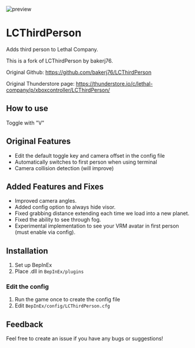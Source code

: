 ![preview](/preview.png)

# LCThirdPerson
Adds third person to Lethal Company.


This is a fork of LCThirdPerson by bakerj76.

Original Github: https://github.com/bakerj76/LCThirdPerson

Original Thunderstore page: https://thunderstore.io/c/lethal-company/p/xboxcontroller/LCThirdPerson/

## How to use
Toggle with "V"

## Original Features
- Edit the default toggle key and camera offset in the config file
- Automatically switches to first person when using terminal
- Camera collision detection (will improve)

## Added Features and Fixes
- Improved camera angles.
- Added config option to always hide visor.
- Fixed grabbing distance extending each time we load into a new planet.
- Fixed the ability to see through fog.
- Experimental implementation to see your VRM avatar in first person (must enable via config).

## Installation
1. Set up BepInEx
2. Place .dll in `BepInEx/plugins`

### Edit the config
1. Run the game once to create the config file
2. Edit `BepInEx/config/LCThirdPerson.cfg`

## Feedback
Feel free to create an issue if you have any bugs or suggestions!